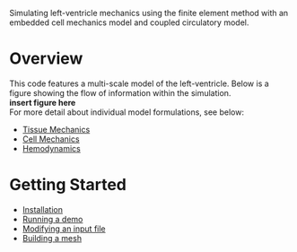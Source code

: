 Simulating left-ventricle mechanics using the finite element method with an embedded cell mechanics model and coupled circulatory model.



# Overview  
This code features a multi-scale model of the left-ventricle. Below is a figure showing the flow of information within the simulation.  
**insert figure here**  
For more detail about individual model formulations, see below:  
  * [Tissue Mechanics](/pages/overview_of_models/tissue_mechanics.md)  
  * [Cell Mechanics](/pages/overview_of_models/cell_mechanics.md)  
  * [Hemodynamics](/pages/overview_of_models/hemodynamics.md)  

# Getting Started  
  * [Installation](/pages/installation.md)
  * [Running a demo](/pages/running_demo.md)
  * [Modifying an input file](/pages/fenics_input_readme.md)
  * [Building a mesh](/pages/mesh_generation_readme.md)
